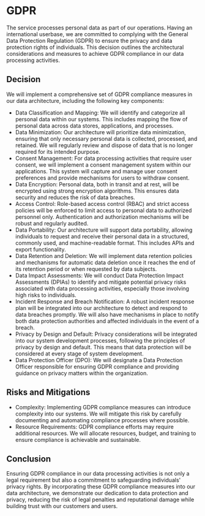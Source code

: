 # GDPR

The service processes personal data as part of our operations. Having an international userbase, we are committed to complying with the General Data Protection Regulation (GDPR) to ensure the privacy and data protection rights of individuals. This decision outlines the architectural considerations and measures to achieve GDPR compliance in our data processing activities.

## Decision

We will implement a comprehensive set of GDPR compliance measures in our data architecture, including the following key components:

- Data Classification and Mapping: We will identify and categorize all personal data within our systems. This includes mapping the flow of personal data across data stores, applications, and processes.
- Data Minimization: Our architecture will prioritize data minimization, ensuring that only necessary personal data is collected, processed, and retained. We will regularly review and dispose of data that is no longer required for its intended purpose.
- Consent Management: For data processing activities that require user consent, we will implement a consent management system within our applications. This system will capture and manage user consent preferences and provide mechanisms for users to withdraw consent.
- Data Encryption: Personal data, both in transit and at rest, will be encrypted using strong encryption algorithms. This ensures data security and reduces the risk of data breaches.
- Access Control: Role-based access control (RBAC) and strict access policies will be enforced to limit access to personal data to authorized personnel only. Authentication and authorization mechanisms will be robust and regularly audited.
- Data Portability: Our architecture will support data portability, allowing individuals to request and receive their personal data in a structured, commonly used, and machine-readable format. This includes APIs and export functionality.
- Data Retention and Deletion: We will implement data retention policies and mechanisms for automatic data deletion once it reaches the end of its retention period or when requested by data subjects.
- Data Impact Assessments: We will conduct Data Protection Impact Assessments (DPIAs) to identify and mitigate potential privacy risks associated with data processing activities, especially those involving high risks to individuals.
- Incident Response and Breach Notification: A robust incident response plan will be integrated into our architecture to detect and respond to data breaches promptly. We will also have mechanisms in place to notify both data protection authorities and affected individuals in the event of a breach.
- Privacy by Design and Default: Privacy considerations will be integrated into our system development processes, following the principles of privacy by design and default. This means that data protection will be considered at every stage of system development.
- Data Protection Officer (DPO): We will designate a Data Protection Officer responsible for ensuring GDPR compliance and providing guidance on privacy matters within the organization.

## Risks and Mitigations

- Complexity: Implementing GDPR compliance measures can introduce complexity into our systems. We will mitigate this risk by carefully documenting and automating compliance processes where possible.
- Resource Requirements: GDPR compliance efforts may require additional resources. We will allocate resources, budget, and training to ensure compliance is achievable and sustainable.

## Conclusion
Ensuring GDPR compliance in our data processing activities is not only a legal requirement but also a commitment to safeguarding individuals' privacy rights. By incorporating these GDPR compliance measures into our data architecture, we demonstrate our dedication to data protection and privacy, reducing the risk of legal penalties and reputational damage while building trust with our customers and users.